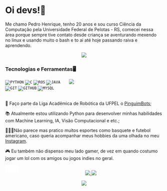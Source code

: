 # Oi devs!🖖
Me chamo Pedro Henrique, tenho 20 anos e sou curso Ciência da Computação pela Universidade Federal de Pelotas - RS, comecei nessa área porque sempre tive contato desde criança se aventurando mexendo no linux e usando muito o bash e to ai até hoje passando raiva e aprendendo.

 
<p align="center">
  <img src="https://images.ctfassets.net/l3l0sjr15nav/4o6Nicy6NGYBbNXn2L2SUZ/117e2181d436fdd7a6afa5e1a29860fa/gifs_sao_legais.gif" width="350">
</p>


### Tecnologias e Ferramentas🖥️
<img width="300px" align="right" src="file:///C:/Users/pepem/Downloads/Meu%20projeto%20(1).png">
<code><img width="40px" src="https://cdn.jsdelivr.net/gh/devicons/devicon/icons/python/python-original.svg" title = "PYTHON"/></code>
<code><img width="40px" src="https://cdn.jsdelivr.net/gh/devicons/devicon/icons/c/c-original.svg" title = "C"/></code>
<code><img width="40px" src="https://www.vectorlogo.zone/logos/ros/ros-icon.svg" title = "ROS"/></code>
<code><img width="40px" src="https://cdn.jsdelivr.net/gh/devicons/devicon/icons/java/java-original.svg" title = "JAVA"/></code>
<code><img width="40px" src="https://cdn.jsdelivr.net/gh/devicons/devicon/icons/git/git-original.svg" title = "GIT"/></code>
<code><img width="40px" src="https://cdn.jsdelivr.net/gh/devicons/devicon/icons/github/github-original.svg" title = "GITHUB"/></code>
<code><img width="40px" src="https://cdn.jsdelivr.net/gh/devicons/devicon/icons/mysql/mysql-original.svg" title = "MYSQL"/></code>

</br>
</br>

<div display="inline-block">
 <p align="left">🐧 Faço parte da Liga Acadêmica de Robótica da UFPEL o <a href="https://www.instagram.com/pinguimbots/">PinguimBots</a>;</p>
 <p align="left">📚 Atualmente estou utilizando Python para desenvolver minhas habilidades com Machine Learning, IA, Visão Computacional e etc.;</p>
 <p align="left">🏃🏾‍♂️Não parece mas pratico muitos esportes como basquete e futebol americano, caso queria acompanhar meus hobbies da uma olhada no meu <a href="https://www.instagram.com/pedrohenli/">Instagram</a>.
 <p align="left">🎮 Eu também não dispenso meu lado gamer, de vez em quando costumo jogar um lol com os amigos ou jogos indies no geral.
 </p>
</div>

<a href="https://www.instagram.com/pedrohenli/" target="_blank"><img align="left" alt="Instagram" width="22px" src="https://github.com/Aakarsh-B/trying-repos/blob/master/insta.svg" />
<a href="https://www.linkedin.com/in/pedro-henrique-l-359a4b13b/" target="_blank"><img align="left" alt="LinkedIn" width="22px" src="https://github.com/Aakarsh-B/trying-repos/blob/master/linkedin.svg" />

##
<p align="center">
<a href="https://github.com/pepemesquita">
  <img height="180em" src="https://github-readme-stats-eight-theta.vercel.app/api?username=pepemesquita&show_icons=true&theme=algolia&include_all_commits=true&count_private=true"/>
  <img height="180em" src="https://github-readme-stats-eight-theta.vercel.app/api/top-langs/?username=pepemesquita&layout=compact&langs_count=8&theme=algolia"/>
</a>
</p>

<p align="center">
  <img src="https://media.tenor.com/xvo8-YQ78P0AAAAC/porky-pig.gif" width="400">
</p>
